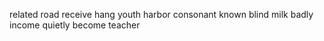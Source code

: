 related road receive hang youth harbor consonant known blind milk badly income quietly become teacher